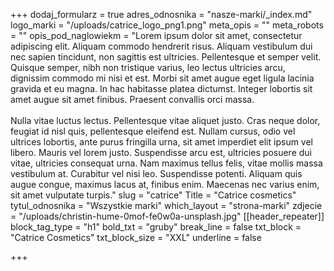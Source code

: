 +++
dodaj_formularz = true
adres_odnosnika = "nasze-marki/_index.md"
logo_marki = "/uploads/catrice_logo_png1.png"
meta_opis = ""
meta_robots = ""
opis_pod_naglowiekm = "Lorem ipsum dolor sit amet, consectetur adipiscing elit. Aliquam commodo hendrerit risus. Aliquam vestibulum dui nec sapien tincidunt, non sagittis est ultricies. Pellentesque et semper velit. Quisque semper, nibh non tristique varius, leo lectus ultricies arcu, dignissim commodo mi nisi et est. Morbi sit amet augue eget ligula lacinia gravida et eu magna. In hac habitasse platea dictumst. Integer lobortis sit amet augue sit amet finibus. Praesent convallis orci massa. <br><br>Nulla vitae luctus lectus. Pellentesque vitae aliquet justo. Cras neque dolor, feugiat id nisl quis, pellentesque eleifend est. Nullam cursus, odio vel ultrices lobortis, ante purus fringilla urna, sit amet imperdiet elit ipsum vel libero. Mauris vel lorem justo. Suspendisse arcu est, ultricies posuere dui vitae, ultricies consequat urna. Nam maximus tellus felis, vitae mollis massa vestibulum at. Curabitur vel nisi leo. Suspendisse potenti. Aliquam quis augue congue, maximus lacus at, finibus enim. Maecenas nec varius enim, sit amet vulputate turpis."
slug = "catrice"
Title = "Catrice cosmetics"
tytul_odnosnika = "Wszystkie marki"
which_layout = "strona-marki"
zdjecie = "/uploads/christin-hume-0mof-fe0w0a-unsplash.jpg"
[[header_repeater]]
block_tag_type = "h1"
bold_txt = "gruby"
break_line = false
txt_block = "Catrice Cosmetics"
txt_block_size = "XXL"
underline = false

+++
